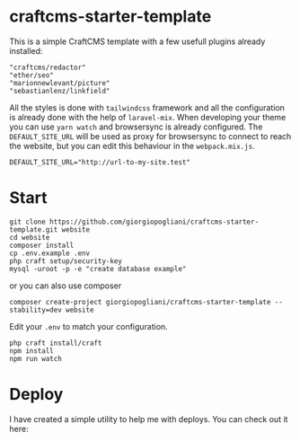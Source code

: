 # craftcms-starter-template

This is a simple CraftCMS template with a few usefull plugins already installed: 
``` 
"craftcms/redactor"
"ether/seo"
"marionnewlevant/picture"
"sebastianlenz/linkfield"    
```

All the styles is done with `tailwindcss` framework and all the configuration is already done with the help of `laravel-mix`. 
When developing your theme you can use `yarn watch` and browsersync is already configured. The `DEFAULT_SITE_URL` will be used as proxy for browsersync to connect to reach the website, but you can edit this behaviour in the `webpack.mix.js`.

```
DEFAULT_SITE_URL="http://url-to-my-site.test"
```

# Start

```
git clone https://github.com/giorgiopogliani/craftcms-starter-template.git website
cd website
composer install 
cp .env.example .env
php craft setup/security-key
mysql -uroot -p -e "create database example"
```

or you can also use composer

```
composer create-project giorgiopogliani/craftcms-starter-template --stability=dev website
```

Edit your `.env` to match your configuration.

```
php craft install/craft 
npm install
npm run watch
```

# Deploy

I have created a simple utility to help me with deploys. You can check out it here:     
 
